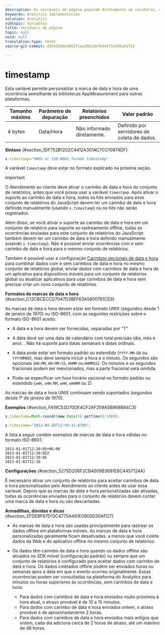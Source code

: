 ```yaml
---
description: As variáveis de página populam diretamente um relatório, como pageName, Propriedades de lista, Variáveis de lista, entre outros.
keywords: Analytics Implementation
solution: Analytics
subtopic: Variables
title: Variáveis de página
topic: null
uuid: null
translation-type: tm+mt
source-git-commit: 45642bdbe18627caa20b1def6443f1e596a41f52

---
```



# timestamp

Esta variável permite personalizar a marca de data e hora de uma ocorrência semelhante às bibliotecas AppMeasurement para outras plataformas.

<!-- 

timestamp.xml

 -->

| Tamanho máximo | Parâmetro de depuração | Relatórios preenchidos | Valor padrão |
|---|---|---|---|
| 4 bytes | Data/Hora | Não informado diretamente. | Definido por servidores de coleta de dados. |

**Sintaxe** {#section_1DF752B1202C4412A301AC7CC10874DF}

```js
s.timestamp="UNIX or ISO-8601 format timestamp"
```

A variável *`timestamp`* deve estar no formato explicado na próxima seção.

>[!IMPORTANT]
>
>O Atendimento ao cliente deve ativar o carimbo de data e hora do conjunto de relatórios, antes que você possa usar a variável *`timestamp`*. Após ativar o suporte ao carimbo de data e hora, todos os hits enviados para esse conjunto de relatórios do JavaScript devem ter um carimbo de data e hora definido manualmente (usando *`s.timestamp`*) ou os hits não serão registrados.
>
>Além disso, se você ativar o suporte ao carimbo de data e hora em um conjunto de relatório para suporte ao rastreamento offline, todas as ocorrências enviadas para este conjunto de relatórios do JavaScript também devem ter um carimbo de data e hora definido manualmente (usando *`s.timestamp`*). Não é possível enviar ocorrências com e sem carimbo de data e hora para o mesmo conjunto de relatórios.
>
>Também é possível usar a configuração [Carimbos opcionais de data e hora](/help/implement/js-implementation/timestamps-overview.md) para combinar dados com e sem carimbos de data e hora no mesmo conjunto de relatórios global, enviar dados com carimbos de data e hora de um aplicativo para dispositivos móveis para um conjunto de relatórios global ou atualizar aplicativos para usar carimbos de data e hora sem precisar criar um novo conjunto de relatórios.

**Formatos de marcas de data e hora** {#section_C12CBCECCD7047D38EF63A5800761CE9}

As marcas de data e hora devem estar em formato UNIX (segundos desde 1 de janeiro de 1970) ou ISO-8601, com as seguintes restrições sobre o formato ISO-8601 aceito:

* A data e a hora devem ser fornecidas, separadas por "T"
* A data deve ser uma data de calendário com total precisão (dia, mês e ano). . Não há suporte para datas semanais e datas ordinais.
* A data pode estar em formato padrão ou estendido (`YYYY-MM-DD` ou `YYYYMMDD`), mas deve sempre incluir a hora e o minuto. Os segundos são opcionais (`HH:MM`, `HH:MM:SS`, `HHMM` ou `HHMMSS`). Os minutos e os segundos fracionais podem ser mencionados, mas a parte fracional será omitida.

* Pode-se especificar um fuso horário opcional no formato padrão ou estendido (`±HH`, `±HH:MM`, `±HH`, `±HHMM` ou Z)

As marcas de data e hora UNIX continuam sendo suportados (segundos desde 1° de janeiro de 1970).

**Exemplos** {#section_FA19C53D70DE4CF2AF259A5B968B84C3}

```js
s.timestamp=Math.round((new Date()).getTime()/1000);
```

```js
s.timestamp="2012-04-20T12:49:31-0700";
```

A lista a seguir contém exemplos de marcas de data e hora válidas no formato ISO-8601:

```
2013-01-01T12:30:05+06:00 
2013-01-01T12:30:05Z 
2013-01-01T12:30:05 
2013-01-01T12:30
```

**Configurações** {#section_5275D206F2CB4009B3681E8C4457124A}

É necessário ativar um conjunto de relatórios para aceitar carimbos de data e hora personalizados pelo Atendimento ao cliente antes de usar essa variável. Depois que as marcas de data e hora personalizadas são ativadas, todas as ocorrências enviadas para o conjunto de relatórios devem conter uma marca de data e hora ou são descartadas.

**Armadilhas, dúvidas e dicas** {#section_EFDE8F67D13C4775A461E0B00D30AFD7}

* As marcas de data e hora são usadas principalmente para rastrear os dados offline em plataformas móveis. As marcas de data e hora personalizadas geralmente ficam desativadas, a menos que você colete dados da Web e do aplicativo offline no mesmo conjunto de relatórios.
* Os dados têm carimbo de data e hora quando os dados offline são ativados no SDK móvel (configuração padrão) ou sempre que um conjunto de relatórios é configurado para aceitar dados com carimbo de data e hora. Os dados coletados offline podem ser enviados horas ou semanas após a data em que o evento ocorreu originalmente. Essas ocorrências podem ser consultadas na plataforma do Analytics para minutos ou horas superiores às ocorrências, sem carimbos de data e hora:

   * Para dados com carimbos de data e hora enviados muito próximos à hora atual, o atraso provável é de 10 a 15 minutos.
   * Para dados com carimbo de data e hora enviados ontem, o atraso provável é de aproximadamente 2 horas.
   * Para dados com carimbos de data e hora enviados mais antigos que ontem, cada dia adiciona cerca de 2 horas de atraso, até um máximo de 48 horas.

